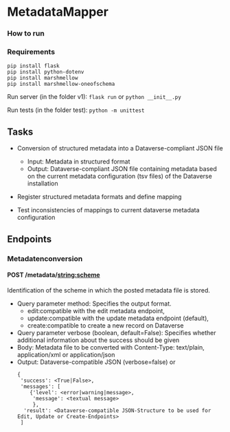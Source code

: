 # MetadataMapper

### How to run

### Requirements
```
pip install flask
pip install python-dotenv
pip install marshmellow
pip install marshmellow-oneofschema
```

Run server (in the folder v1): ```flask run```  or ```python __init__.py```

Run tests (in the folder test): ```python -m unittest ```

## Tasks
- Conversion of structured metadata into a Dataverse-compliant JSON file
  - Input: Metadata in structured format
  - Output: Dataverse-compliant JSON file containing metadata based on the current metadata configuration (tsv files) of the Dataverse installation

- Register structured metadata formats and define mapping
- Test inconsistencies of mappings to current dataverse metadata configuration

## Endpoints
### Metadatenconversion

#### POST /metadata/<string:scheme>
Identification of the scheme in which the posted metadata file is stored.
- Query parameter method: Specifies the output format. 
  - edit:compatible with the edit metadata endpoint, 
  - update:compatible with the update metadata endpoint (default), 
  - create:compatible to create a new record on Dataverse 
- Query parameter verbose (boolean, default=False): Specifies whether additional information about the success should be given
- Body: Metadata file to be converted with Content-Type: text/plain, application/xml or application/json
- Output: Dataverse-compatible JSON (verbose=false) or 
  ```
  {
   'success': <True|False>,
   'messages': [
      {'level': <error|warning|message>,
       'message': <textual message>
       },
    'result': <Dataverse-compatible JSON-Structure to be used for Edit, Update or Create-Endpoints>
   ]
  ```
